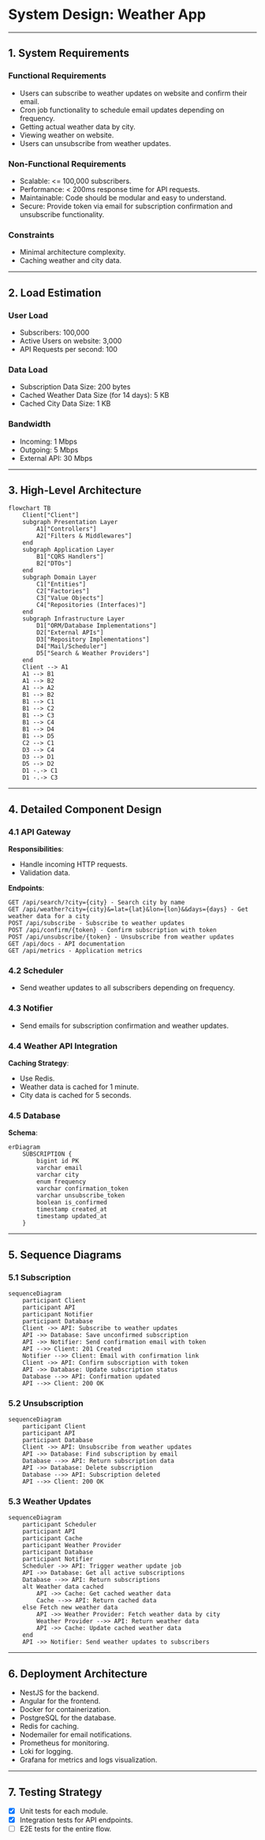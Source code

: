 # System Design: Weather App

---

## 1. System Requirements

### Functional Requirements

- Users can subscribe to weather updates on website and confirm their email.
- Cron job functionality to schedule email updates depending on frequency.
- Getting actual weather data by city.
- Viewing weather on website.
- Users can unsubscribe from weather updates.

### Non-Functional Requirements

- Scalable: <= 100,000 subscribers.
- Performance: < 200ms response time for API requests.
- Maintainable: Code should be modular and easy to understand.
- Secure: Provide token via email for subscription confirmation and unsubscribe functionality.

### Constraints

- Minimal architecture complexity.
- Caching weather and city data.

---

## 2. Load Estimation

### User Load

- Subscribers: 100,000
- Active Users on website: 3,000
- API Requests per second: 100

### Data Load

- Subscription Data Size: 200 bytes
- Cached Weather Data Size (for 14 days): 5 KB
- Cached City Data Size: 1 KB

### Bandwidth

- Incoming: 1 Mbps
- Outgoing: 5 Mbps
- External API: 30 Mbps

---

## 3. High-Level Architecture

```mermaid
flowchart TB
    Client["Client"]
    subgraph Presentation Layer
        A1["Controllers"]
        A2["Filters & Middlewares"]
    end
    subgraph Application Layer
        B1["CQRS Handlers"]
        B2["DTOs"]
    end
    subgraph Domain Layer
        C1["Entities"]
        C2["Factories"]
        C3["Value Objects"]
        C4["Repositories (Interfaces)"]
    end
    subgraph Infrastructure Layer
        D1["ORM/Database Implementations"]
        D2["External APIs"]
        D3["Repository Implementations"]
        D4["Mail/Scheduler"]
        D5["Search & Weather Providers"]
    end
    Client --> A1
    A1 --> B1
    A1 --> B2
    A1 --> A2
    B1 --> B2
    B1 --> C1
    B1 --> C2
    B1 --> C3
    B1 --> C4
    B1 --> D4
    B1 --> D5
    C2 --> C1
    D3 --> C4
    D3 --> D1
    D5 --> D2
    D1 -.-> C1
    D1 -.-> C3
```

---

## 4. Detailed Component Design

### 4.1 API Gateway

**Responsibilities**:

- Handle incoming HTTP requests.
- Validation data.

**Endpoints**:

```
GET /api/search/?city={city} - Search city by name
GET /api/weather?city={city}&=lat={lat}&lon={lon}&&days={days} - Get weather data for a city
POST /api/subscribe - Subscribe to weather updates
POST /api/confirm/{token} - Confirm subscription with token
POST /api/unsubscribe/{token} - Unsubscribe from weather updates
GET /api/docs - API documentation
GET /api/metrics - Application metrics
```

### 4.2 Scheduler

- Send weather updates to all subscribers depending on frequency.

### 4.3 Notifier

- Send emails for subscription confirmation and weather updates.

### 4.4 Weather API Integration

**Caching Strategy**:

- Use Redis.
- Weather data is cached for 1 minute.
- City data is cached for 5 seconds.

### 4.5 Database

**Schema**:

```mermaid
erDiagram
    SUBSCRIPTION {
        bigint id PK
        varchar email
        varchar city
        enum frequency
        varchar confirmation_token
        varchar unsubscribe_token
        boolean is_confirmed
        timestamp created_at
        timestamp updated_at
    }
```

---

## 5. Sequence Diagrams

### 5.1 Subscription

```mermaid
sequenceDiagram
    participant Client
    participant API
    participant Notifier
    participant Database
    Client ->> API: Subscribe to weather updates
    API ->> Database: Save unconfirmed subscription
    API ->> Notifier: Send confirmation email with token
    API -->> Client: 201 Created
    Notifier -->> Client: Email with confirmation link
    Client ->> API: Confirm subscription with token
    API ->> Database: Update subscription status
    Database -->> API: Confirmation updated
    API -->> Client: 200 OK
```

### 5.2 Unsubscription

```mermaid
sequenceDiagram
    participant Client
    participant API
    participant Database
    Client ->> API: Unsubscribe from weather updates
    API ->> Database: Find subscription by email
    Database -->> API: Return subscription data
    API ->> Database: Delete subscription
    Database -->> API: Subscription deleted
    API -->> Client: 200 OK
```

### 5.3 Weather Updates

```mermaid
sequenceDiagram
    participant Scheduler
    participant API
    participant Cache
    participant Weather Provider
    participant Database
    participant Notifier
    Scheduler ->> API: Trigger weather update job
    API ->> Database: Get all active subscriptions
    Database -->> API: Return subscriptions
    alt Weather data cached
        API ->> Cache: Get cached weather data
        Cache -->> API: Return cached data
    else Fetch new weather data
        API ->> Weather Provider: Fetch weather data by city
        Weather Provider -->> API: Return weather data
        API ->> Cache: Update cached weather data
    end
    API ->> Notifier: Send weather updates to subscribers
```

---

## 6. Deployment Architecture

- NestJS for the backend.
- Angular for the frontend.
- Docker for containerization.
- PostgreSQL for the database.
- Redis for caching.
- Nodemailer for email notifications.
- Prometheus for monitoring.
- Loki for logging.
- Grafana for metrics and logs visualization.

---

## 7. Testing Strategy

- [x] Unit tests for each module.
- [x] Integration tests for API endpoints.
- [ ] E2E tests for the entire flow.